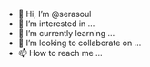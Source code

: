 - 👋 Hi, I’m @serasoul
- 👀 I’m interested in ...
- 🌱 I’m currently learning ...
- 💞️ I’m looking to collaborate on ...
- 📫 How to reach me ...

<!---
serasoul/serasoul is a ✨ special ✨ repository because its `README.md` (this file) appears on your GitHub profile.
You can click the Preview link to take a look at your changes.
--->
